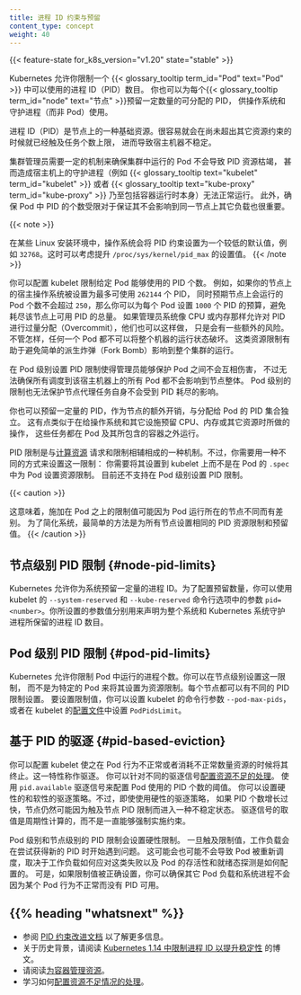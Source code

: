 ```yaml
---
title: 进程 ID 约束与预留
content_type: concept
weight: 40
---
```


<!--
reviewers:
- derekwaynecarr
title: Process ID Limits And Reservations
content_type: concept
weight: 40
-->

<!-- overview -->

{{< feature-state for_k8s_version="v1.20" state="stable" >}}

<!--
Kubernetes allow you to limit the number of process IDs (PIDs) that a
{{< glossary_tooltip term_id="Pod" text="Pod" >}} can use.
You can also reserve a number of allocatable PIDs for each {{< glossary_tooltip term_id="node" text="node" >}}
for use by the operating system and daemons (rather than by Pods).
-->
Kubernetes 允许你限制一个 {{< glossary_tooltip term_id="Pod" text="Pod" >}}
中可以使用的进程 ID（PID）数目。
你也可以为每个{{< glossary_tooltip term_id="node" text="节点" >}}预留一定数量的可分配的 PID，
供操作系统和守护进程（而非 Pod）使用。

<!-- body -->

<!--
Process IDs (PIDs) are a fundamental resource on nodes. It is trivial to hit the
task limit without hitting any other resource limits, which can then cause
instability to a host machine.
-->
进程 ID（PID）是节点上的一种基础资源。很容易就会在尚未超出其它资源约束的时候就已经触及任务个数上限，
进而导致宿主机器不稳定。

<!--
Cluster administrators require mechanisms to ensure that Pods running in the
cluster cannot induce PID exhaustion that prevents host daemons (such as the
{{< glossary_tooltip text="kubelet" term_id="kubelet" >}} or
{{< glossary_tooltip text="kube-proxy" term_id="kube-proxy" >}},
and potentially also the container runtime) from running.
In addition, it is important to ensure that PIDs are limited among Pods in order
to ensure they have limited impact on other workloads on the same node.
-->
集群管理员需要一定的机制来确保集群中运行的 Pod 不会导致 PID 资源枯竭，
甚而造成宿主机上的守护进程（例如
{{< glossary_tooltip text="kubelet" term_id="kubelet" >}} 或者
{{< glossary_tooltip text="kube-proxy" term_id="kube-proxy" >}}
乃至包括容器运行时本身）无法正常运行。
此外，确保 Pod 中 PID 的个数受限对于保证其不会影响到同一节点上其它负载也很重要。

{{< note >}}
<!--
On certain Linux installations, the operating system sets the PIDs limit to a low default,
such as `32768`. Consider raising the value of `/proc/sys/kernel/pid_max`.
-->
在某些 Linux 安装环境中，操作系统会将 PID 约束设置为一个较低的默认值，例如
`32768`。这时可以考虑提升 `/proc/sys/kernel/pid_max` 的设置值。
{{< /note >}}

<!--
You can configure a kubelet to limit the number of PIDs a given Pod can consume.
For example, if your node's host OS is set to use a maximum of `262144` PIDs and
expect to host less than `250` Pods, one can give each Pod a budget of `1000`
PIDs to prevent using up that node's overall number of available PIDs. If the
admin wants to overcommit PIDs similar to CPU or memory, they may do so as well
with some additional risks. Either way, a single Pod will not be able to bring
the whole machine down. This kind of resource limiting helps to prevent simple
fork bombs from affecting operation of an entire cluster.
-->
你可以配置 kubelet 限制给定 Pod 能够使用的 PID 个数。
例如，如果你的节点上的宿主操作系统被设置为最多可使用 `262144` 个 PID，
同时预期节点上会运行的 Pod 个数不会超过 `250`，那么你可以为每个 Pod 设置 `1000` 个 PID
的预算，避免耗尽该节点上可用 PID 的总量。
如果管理员系统像 CPU 或内存那样允许对 PID 进行过量分配（Overcommit），他们也可以这样做，
只是会有一些额外的风险。不管怎样，任何一个 Pod 都不可以将整个机器的运行状态破坏。
这类资源限制有助于避免简单的派生炸弹（Fork Bomb）影响到整个集群的运行。

<!--
Per-Pod PID limiting allows administrators to protect one Pod from another, but
does not ensure that all Pods scheduled onto that host are unable to impact the node overall.
Per-Pod limiting also does not protect the node agents themselves from PID exhaustion.

You can also reserve an amount of PIDs for node overhead, separate from the
allocation to Pods. This is similar to how you can reserve CPU, memory, or other
resources for use by the operating system and other facilities outside of Pods
and their containers.
-->
在 Pod 级别设置 PID 限制使得管理员能够保护 Pod 之间不会互相伤害，
不过无法确保所有调度到该宿主机器上的所有 Pod 都不会影响到节点整体。
Pod 级别的限制也无法保护节点代理任务自身不会受到 PID 耗尽的影响。

你也可以预留一定量的 PID，作为节点的额外开销，与分配给 Pod 的 PID 集合独立。
这有点类似于在给操作系统和其它设施预留 CPU、内存或其它资源时所做的操作，
这些任务都在 Pod 及其所包含的容器之外运行。

<!--
PID limiting is a an important sibling to [compute
resource](/docs/concepts/configuration/manage-resources-containers/) requests
and limits. However, you specify it in a different way: rather than defining a
Pod's resource limit in the `.spec` for a Pod, you configure the limit as a
setting on the kubelet. Pod-defined PID limits are not currently supported.
-->
PID 限制是与[计算资源](/zh-cn/docs/concepts/configuration/manage-resources-containers/)
请求和限制相辅相成的一种机制。不过，你需要用一种不同的方式来设置这一限制：
你需要将其设置到 kubelet 上而不是在 Pod 的 `.spec` 中为 Pod 设置资源限制。
目前还不支持在 Pod 级别设置 PID 限制。

{{< caution >}}
<!--
This means that the limit that applies to a Pod may be different depending on
where the Pod is scheduled. To make things simple, it's easiest if all Nodes use
the same PID resource limits and reservations.
-->
这意味着，施加在 Pod 之上的限制值可能因为 Pod 运行所在的节点不同而有差别。
为了简化系统，最简单的方法是为所有节点设置相同的 PID 资源限制和预留值。
{{< /caution >}}

<!--
## Node PID limits

Kubernetes allows you to reserve a number of process IDs for the system use. To
configure the reservation, use the parameter `pid=<number>` in the
`--system-reserved` and `--kube-reserved` command line options to the kubelet.
The value you specified declares that the specified number of process IDs will
be reserved for the system as a whole and for Kubernetes system daemons
respectively.
-->
## 节点级别 PID 限制   {#node-pid-limits}

Kubernetes 允许你为系统预留一定量的进程 ID。为了配置预留数量，你可以使用
kubelet 的 `--system-reserved` 和 `--kube-reserved` 命令行选项中的参数
`pid=<number>`。你所设置的参数值分别用来声明为整个系统和 Kubernetes
系统守护进程所保留的进程 ID 数目。

<!--
## Pod PID limits

Kubernetes allows you to limit the number of processes running in a Pod. You
specify this limit at the node level, rather than configuring it as a resource
limit for a particular Pod. Each Node can have a different PID limit.  
To configure the limit, you can specify the command line parameter `--pod-max-pids`
to the kubelet, or set `PodPidsLimit` in the kubelet
[configuration file](/docs/tasks/administer-cluster/kubelet-config-file/).
-->
## Pod 级别 PID 限制   {#pod-pid-limits}

Kubernetes 允许你限制 Pod 中运行的进程个数。你可以在节点级别设置这一限制，
而不是为特定的 Pod 来将其设置为资源限制。每个节点都可以有不同的 PID 限制设置。
要设置限制值，你可以设置 kubelet 的命令行参数 `--pod-max-pids`，或者在 kubelet
的[配置文件](/zh-cn/docs/tasks/administer-cluster/kubelet-config-file/)中设置
`PodPidsLimit`。

<!--
## PID based eviction

You can configure kubelet to start terminating a Pod when it is misbehaving and consuming abnormal amount of resources.
This feature is called eviction. You can
[Configure Out of Resource Handling](/docs/concepts/scheduling-eviction/node-pressure-eviction/)
for various eviction signals.
Use `pid.available` eviction signal to configure the threshold for number of PIDs used by Pod.
You can set soft and hard eviction policies.
However, even with the hard eviction policy, if the number of PIDs growing very fast,
node can still get into unstable state by hitting the node PIDs limit.
Eviction signal value is calculated periodically and does NOT enforce the limit.
-->
## 基于 PID 的驱逐    {#pid-based-eviction}

你可以配置 kubelet 使之在 Pod 行为不正常或者消耗不正常数量资源的时候将其终止。这一特性称作驱逐。
你可以针对不同的驱逐信号[配置资源不足的处理](/zh-cn/docs/concepts/scheduling-eviction/node-pressure-eviction/)。
使用 `pid.available` 驱逐信号来配置 Pod 使用的 PID 个数的阈值。
你可以设置硬性的和软性的驱逐策略。不过，即使使用硬性的驱逐策略，
如果 PID 个数增长过快，节点仍然可能因为触及节点 PID 限制而进入一种不稳定状态。
驱逐信号的取值是周期性计算的，而不是一直能够强制实施约束。

<!--
PID limiting - per Pod and per Node sets the hard limit.
Once the limit is hit, workload will start experiencing failures when trying to get a new PID.
It may or may not lead to rescheduling of a Pod,
depending on how workload reacts on these failures and how liveleness and readiness
probes are configured for the Pod. However, if limits were set correctly,
you can guarantee that other Pods workload and system processes will not run out of PIDs
when one Pod is misbehaving.
-->
Pod 级别和节点级别的 PID 限制会设置硬性限制。
一旦触及限制值，工作负载会在尝试获得新的 PID 时开始遇到问题。
这可能会也可能不会导致 Pod 被重新调度，取决于工作负载如何应对这类失败以及
Pod 的存活性和就绪态探测是如何配置的。
可是，如果限制值被正确设置，你可以确保其它 Pod 负载和系统进程不会因为某个
Pod 行为不正常而没有 PID 可用。

## {{% heading "whatsnext" %}}

<!--
- Refer to the [PID Limiting enhancement document](https://github.com/kubernetes/enhancements/blob/097b4d8276bc9564e56adf72505d43ce9bc5e9e8/keps/sig-node/20190129-pid-limiting.md) for more information.
- For historical context, read
  [Process ID Limiting for Stability Improvements in Kubernetes 1.14](/blog/2019/04/15/process-id-limiting-for-stability-improvements-in-kubernetes-1.14/).
- Read [Managing Resources for Containers](/docs/concepts/configuration/manage-resources-containers/).
- Learn how to [Configure Out of Resource Handling](/docs/concepts/scheduling-eviction/node-pressure-eviction/).
-->
- 参阅 [PID 约束改进文档](https://github.com/kubernetes/enhancements/blob/097b4d8276bc9564e56adf72505d43ce9bc5e9e8/keps/sig-node/20190129-pid-limiting.md)
  以了解更多信息。
- 关于历史背景，请阅读
  [Kubernetes 1.14 中限制进程 ID 以提升稳定性](/blog/2019/04/15/process-id-limiting-for-stability-improvements-in-kubernetes-1.14/)
  的博文。
- 请阅读[为容器管理资源](/zh-cn/docs/concepts/configuration/manage-resources-containers/)。
- 学习如何[配置资源不足情况的处理](/zh-cn/docs/concepts/scheduling-eviction/node-pressure-eviction/)。

